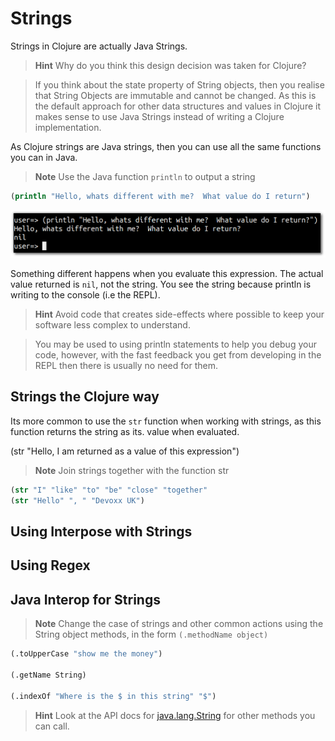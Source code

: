 # Strings

  Strings in Clojure are actually Java Strings.  
  
> **Hint**  Why do you think this design decision was taken for Clojure?

> If you think about the state property of String objects, then you realise that String Objects are immutable and cannot be changed.  As this is the default approach for other data structures and values in Clojure it makes sense to use Java Strings instead of writing a Clojure implementation.

  As Clojure strings are Java strings, then you can use all the same functions you can in Java.  
  
> **Note** Use the Java function `println` to output a string

```clojure
(println "Hello, whats different with me?  What value do I return")
```

![Using the println function](../images/clojure-playground-println.png)

 Something different happens when you evaluate this expression.  The actual value returned is `nil`, not the string.  You see the string because println is writing to the console (i.e the REPL).

> **Hint** Avoid code that creates side-effects where possible to keep your software less complex to understand. 

> You may be used to using println statements to help you debug your code, however, with the fast feedback you get from developing in the REPL then there is usually no need for them.


## Strings the Clojure way

  Its more common to use the `str` function when working with strings, as this function returns the string as its. value when evaluated.

(str "Hello, I am returned as a value of this expression")


> **Note** Join strings together with the function str

```clojure
(str "I" "like" "to" "be" "close" "together"
(str "Hello" ", " "Devoxx UK")
```

## Using Interpose with Strings



## Using Regex



## Java Interop for Strings
> **Note** Change the case of strings and other common actions using the String object methods, in the form `(.methodName object)`

```clojure
(.toUpperCase "show me the money")

(.getName String)

(.indexOf "Where is the $ in this string" "$")
```

> **Hint** Look at the API docs for [java.lang.String](http://docs.oracle.com/javase/8/docs/api/java/lang/String.html) for other methods you can call. 

